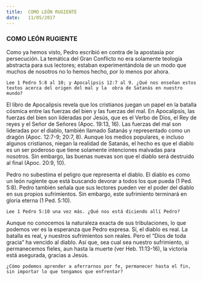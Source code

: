 ```yaml
---
title:  COMO LEÓN RUGIENTE
date:   11/05/2017
---
```


### COMO LEÓN RUGIENTE

Como ya hemos visto, Pedro escribió en contra de la apostasía por persecución. La temática del Gran Conflicto  no era solamente teología abstracta para sus lectores; estaban experimentándola de un modo que muchos de  nosotros no lo hemos hecho, por lo menos por ahora. 

`Lee 1 Pedro 5:8 al 10; y Apocalipsis 12:7 al 9. ¿Qué nos enseñan estos textos acerca del origen del mal y la  obra de Satanás en nuestro mundo?`

El libro de Apocalipsis revela que los cristianos juegan un papel en la batalla cósmica entre las fuerzas del bien  y las fuerzas del mal. En Apocalipsis, las fuerzas del bien son lideradas por Jesús, que es el Verbo de Dios, el  Rey de reyes y el Señor de Señores (Apoc. 19:13, 16). Las fuerzas del mal son lideradas por el diablo, también  llamado Satanás y representado como un dragón (Apoc. 12:7-9; 20:7, 8). Aunque los medios populares, e  incluso algunos cristianos, niegan la realidad de Satanás, el hecho es que el diablo es un ser poderoso que  tiene solamente intenciones malvadas para nosotros. Sin embargo, las buenas nuevas son que el diablo será  destruido al final (Apoc. 20:9, 10). 

Pedro no subestima el peligro que representa el diablo. El diablo es como un león rugiente que está buscando  devorar a todos los que pueda (1 Ped. 5:8). Pedro también señala que sus lectores pueden ver el poder del  diablo en sus propios sufrimientos. Sin embargo, este sufrimiento terminará en gloria eterna (1 Ped. 5:10). 

`Lee 1 Pedro 5:10 una vez más. ¿Qué nos está diciendo allí Pedro?`

Aunque no conocemos la naturaleza exacta de sus tribulaciones, lo que podemos ver es la esperanza que Pedro  expresa. Sí, el diablo es real. La batalla es real, y nuestros sufrimientos son reales. Pero el “Dios de toda gracia”  ha vencido al diablo. Así que, sea cual sea nuestro sufrimiento, si permanecemos fieles, aun hasta la muerte  (ver Heb. 11:13-16), la victoria está asegurada, gracias a Jesús. 

`¿Cómo podemos aprender a aferrarnos por fe, permanecer hasta el fin, sin importar lo que tengamos que enfrentar?`